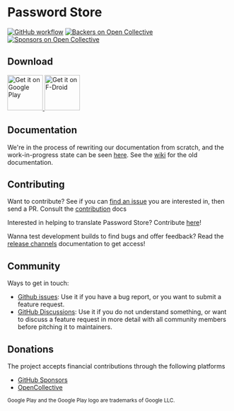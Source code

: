 # Password Store

[![GitHub workflow](https://github.com/android-password-store/Android-Password-Store/workflows/Deploy%20snapshot%20builds/badge.svg)](https://github.com/android-password-store/Android-Password-Store/actions)
[![Backers on Open Collective](https://opencollective.com/Android-Password-Store/backers/badge.svg)](#backers) [![Sponsors on Open Collective](https://opencollective.com/Android-Password-Store/sponsors/badge.svg)](#sponsors)

## Download

<a href="https://play.google.com/store/apps/details?id=dev.msfjarvis.aps">
  <img src="https://play.google.com/intl/en_us/badges/static/images/badges/en_badge_web_generic.png" 
       alt="Get it on Google Play"
       height="80" />
</a>
<a href="https://f-droid.org/packages/dev.msfjarvis.aps">
  <img src="https://fdroid.gitlab.io/artwork/badge/get-it-on.png"
       alt="Get it on F-Droid"
       height="80" />
</a>

## Documentation

We're in the process of rewriting our documentation from scratch, and the work-in-progress state can be seen [here](https://docs.passwordstore.app). See the [wiki](https://github.com/android-password-store/Android-Password-Store/wiki/) for the old documentation.

## Contributing

Want to contribute? See if you can [find an issue](https://github.com/android-password-store/Android-Password-Store/issues?q=is%3Aissue+is%3Aopen+sort%3Aupdated-desc) you are interested in, then send a PR. Consult the [contribution](CONTRIBUTING.md) docs 

Interested in helping to translate Password Store? Contribute [here](https://crowdin.com/project/android-password-store)!

Wanna test development builds to find bugs and offer feedback? Read the [release channels](https://docs.passwordstore.app/docs/Users/release-channels) documentation to get access!

## Community

Ways to get in touch:

* [Github issues](https://github.com/android-password-store/Android-Password-Store/issues): Use it if you have a bug report, or you want to submit a feature request.
* [GitHub Discussions](https://github.com/android-password-store/Android-Password-Store/discussions): Use it if you do not understand something, or want to discuss a feature request in more detail with all community members before pitching it to maintainers.

## Donations

The project accepts financial contributions through the following platforms

- [GitHub Sponsors](https://github.com/sponsors/android-password-store)
- [OpenCollective](https://opencollective.com/android-password-store)

<sub>Google Play and the Google Play logo are trademarks of Google LLC.</sub>
